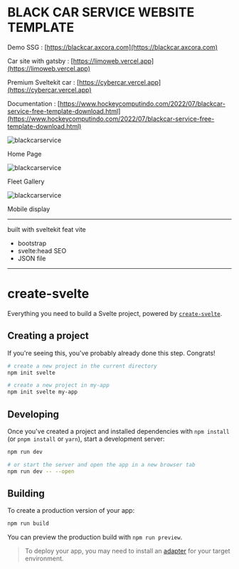 # BLACK CAR SERVICE WEBSITE TEMPLATE

Demo SSG : [https://blackcar.axcora.com](https://blackcar.axcora.com)

Car site with gatsby : [https://limoweb.vercel.app](https://limoweb.vercel.app)

Premium Sveltekit car : [https://cybercar.vercel.app](https://cybercar.vercel.app)

Documentation : [https://www.hockeycomputindo.com/2022/07/blackcar-service-free-template-download.html](https://www.hockeycomputindo.com/2022/07/blackcar-service-free-template-download.html)

![blackcarservice](sc3)

Home Page

![blackcarservice](sc1)

Fleet Gallery

![blackcarservice](sc2)

Mobile display


------------------------------


built with sveltekit feat vite
+ bootstrap
+ svelte:head SEO
+ JSON file







--------------------------------


# create-svelte

Everything you need to build a Svelte project, powered by [`create-svelte`](https://github.com/sveltejs/kit/tree/master/packages/create-svelte).

## Creating a project

If you're seeing this, you've probably already done this step. Congrats!

```bash
# create a new project in the current directory
npm init svelte

# create a new project in my-app
npm init svelte my-app
```

## Developing

Once you've created a project and installed dependencies with `npm install` (or `pnpm install` or `yarn`), start a development server:

```bash
npm run dev

# or start the server and open the app in a new browser tab
npm run dev -- --open
```

## Building

To create a production version of your app:

```bash
npm run build
```

You can preview the production build with `npm run preview`.

> To deploy your app, you may need to install an [adapter](https://kit.svelte.dev/docs/adapters) for your target environment.
